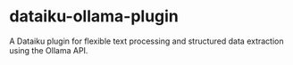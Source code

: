 # dataiku-ollama-plugin
A Dataiku plugin for flexible text processing and structured data extraction using the Ollama API.
